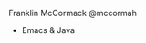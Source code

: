 Franklin McCormack
@mccormah
- Emacs & Java

<!---
mccormah/mccormah is a ✨ special ✨ repository because its `README.md` (this file) appears on your GitHub profile.
You can click the Preview link to take a look at your changes.
--->
